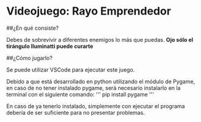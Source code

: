 # Videojuego: Rayo Emprendedor
##¿En qué consiste?

Debes de sobrevivir a diferentes enemigos lo más que puedas.
**Ojo sólo el tirángulo Iluminatti puede curarte**

##¿Cómo jugarlo?

Se puede utilizar VSCode para ejecutar este juego. 

Debido a que está desarrollado en python utilizando el módulo de Pygame, en caso de no tener instalado pygame,
será necesario instalarlo en la terminal con el siguiente comando:
'''
pip install pygame
'''

En caso de ya tenerlo instalado, simplemente con ejecutar el programa debería de ser suficiente para no presentar problemas.
